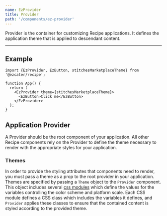 ```yaml
---
name: EzProvider
title: Provider
path: '/components/ez-provider'
---
```


Provider is the container for customizing Recipe applications. It defines the application theme that is applied to descendant content.

---

## Example

```tsx
import {EzProvider, EzButton, stitchesMarketplaceTheme} from '@ezcater/recipe';

function App() {
  return (
    <EzProvider theme={stitchesMarketplaceTheme}>
      <EzButton>Click me</EzButton>
    </EzProvider>
  );
}
```

## Application Provider

A Provider should be the root component of your application. All other Recipe components rely on the Provider to define the theme necessary to render with the appropriate styles for your application.

### Themes

In order to provide the styling attributes that components need to render, you must pass a theme as a prop to the root provider in your application. Themes are specified by passing a `Theme` object to the `Provider` component. This object includes several [css modules](https://github.com/css-modules/css-modules) which define the values for the variables controlling the color scheme and platform scale. Each CSS module defines a CSS class which includes the variables it defines, and `Provider` applies these classes to ensure that the contained content is styled according to the provided theme.
